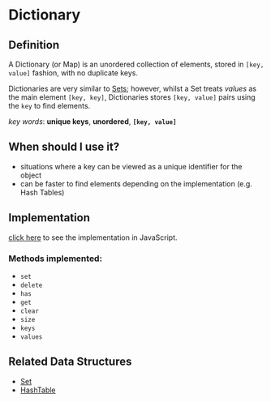 # Dictionary

## Definition

A Dictionary (or Map) is an unordered collection of elements, stored in `[key, value]` fashion, with no duplicate keys.

Dictionaries are very similar to [Sets](../Set); however, whilst a Set treats _values_ as the main element `[key, key]`, Dictionaries stores `[key, value]` pairs using the `key` to find elements.

_key words_: **unique keys**, **unordered**, **`[key, value]`**

## When should I use it?

- situations where a key can be viewed as a unique identifier for the object
- can be faster to find elements depending on the implementation (e.g. Hash Tables)

## Implementation

[click here](./Dictionary.js) to see the implementation in JavaScript.

### Methods implemented:

- `set`
- `delete`
- `has`
- `get`
- `clear`
- `size`
- `keys`
- `values`

## Related Data Structures

- [Set](../Set)
- [HashTable](../HashTable)
